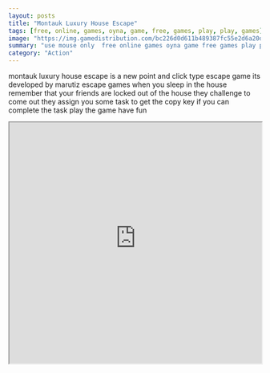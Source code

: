 ```yaml
---
layout: posts
title: "Montauk Luxury House Escape"
tags: [free, online, games, oyna, game, free, games, play, play, games]
image: "https://img.gamedistribution.com/bc226d0d611b489387fc55e2d6a20d26.jpg"
summary: "use mouse only  free online games oyna game free games play play games"
category: "Action"
---
```


montauk luxury house escape is a new point and click type escape game its developed by marutiz escape games when you sleep in the house remember that your friends are locked out of the house they challenge to come out they assign you some task to get the copy key if you can complete the task play the game have fun

<iframe width="100%" height="480px;" src="https://flash.gamedistribution.com?game=bc226d0d611b489387fc55e2d6a20d26"></iframe>